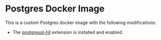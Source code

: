 # Postgres Docker Image

This is a custom Postgres docker image with the following modifications:

- The [postgresql-hll][] extension is installed and enabled.

[postgresql-hll]: https://github.com/citusdata/postgresql-hll
